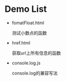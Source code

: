 # Demo List

- fomatFloat.html

	测试小数点的函数

- href.html
	
	获取url上所有信息的函数

- console.log.js
    
    console.log的兼容写法

